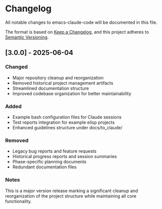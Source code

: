 # Changelog

All notable changes to emacs-claude-code will be documented in this file.

The format is based on [Keep a Changelog](https://keepachangelog.com/en/1.0.0/),
and this project adheres to [Semantic Versioning](https://semver.org/spec/v2.0.0.html).

## [3.0.0] - 2025-06-04

### Changed
- Major repository cleanup and reorganization
- Removed historical project management artifacts
- Streamlined documentation structure
- Improved codebase organization for better maintainability

### Added
- Example bash configuration files for Claude sessions
- Test reports integration for example elisp projects
- Enhanced guidelines structure under docs/to_claude/

### Removed
- Legacy bug reports and feature requests
- Historical progress reports and session summaries
- Phase-specific planning documents
- Redundant documentation files

### Notes
This is a major version release marking a significant cleanup and reorganization of the project structure while maintaining all core functionality.